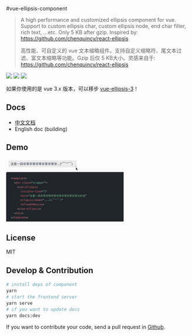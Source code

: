 #vue-ellipsis-component

> A high performance and customized ellipsis component for vue. Support to custom ellipsis char, custom ellipsis node, end char filter, rich text, ...etc. Only 5 KB after gzip. Inspired by: https://github.com/chenquincy/react-ellipsis
>
> 高性能、可自定义的 vue 文本缩略组件。支持自定义缩略符、尾文本过滤、富文本缩略等功能。Gzip 后仅 5 KB大小。灵感来自于: https://github.com/chenquincy/react-ellipsis

![](https://img.shields.io/npm/v/vue-ellipsis-component.svg) ![](https://img.shields.io/npm/dt/vue-ellipsis-component.svg) ![](https://img.shields.io/badge/language-javascript-yellow.svg)

如果你使用的是 vue 3.x 版本，可以移步 [vue-ellipsis-3](https://github.com/ruofee/vue-ellipsis-3)！

## Docs

- [中文文档](http://vue-ellipsis.ruofee.cn/)
- English doc (building)

## Demo

![demo.gif](./images/demo.gif)

## License

MIT

## Develop & Contribution

```bash
# install deps of component
yarn
# start the frontend server
yarn serve
# if you want to update docs
yarn docs:dev
```

If you want to contribute your code, send a pull request in [Github](https://github.com/ruofee/vue-ellipsis-component).
